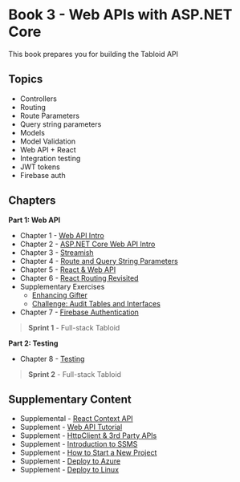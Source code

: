 # Book 3 - Web APIs with <span>ASP.</span>NET Core

This book prepares you for building the Tabloid API

## Topics

* Controllers
* Routing
* Route Parameters
* Query string parameters
* Models
* Model Validation
* Web API + React
* Integration testing
* JWT tokens
* Firebase auth

## Chapters

**Part 1: Web API**

* Chapter 1 - [Web API Intro](./chapters/API_OVERVIEW.md)
* Chapter 2 - [ASP.NET Core Web API Intro](./chapters/ASP_NET_WEB_API_INTRO.md)
* Chapter 3 - [Streamish](./chapters/STREAMISH.md)
* Chapter 4 - [Route and Query String Parameters](./chapters/CONTROLLER_PARAMETERS.md)
* Chapter 5 - [React & Web API](./chapters/REACT_WITH_API.md)
* Chapter 6 - [React Routing Revisited](./chapters/REACT_ROUTER.md)
* Supplementary Exercises
  * [Enhancing Gifter](./chapters/GIFTER_SUPPLEMENTAL.md)
  * [Challenge: Audit Tables and Interfaces](./chapter/../chapters/POWER_OF_REPO_INTERFACES.md)
* Chapter 7 - [Firebase Authentication](./chapters/FIREBASE_AUTH.md)

> __Sprint 1__ - Full-stack Tabloid

**Part 2: Testing**

* Chapter 8 - [Testing](./chapters/TESTING.md)

> __Sprint 2__ - Full-stack Tabloid

## Supplementary Content

* Supplemental - [React Context API](./chapters/CONTEXT_API.md)
* Supplement - [Web API Tutorial](https://docs.microsoft.com/en-us/aspnet/core/tutorials/first-web-api)
* Supplement - [HttpClient & 3rd Party APIs](./chapters/HTTPCLIENT.md)
* Supplement - [Introduction to SSMS](./chapters/SSMS_INTRO.md)
* Supplement - [How to Start a New Project](./chapters/PROJECT_INIT.md)
* Supplement - [Deploy to Azure](./chapters/AZURE_DEPLOY.md)
* Supplement - [Deploy to Linux](./chapters/LINUX_DEPLOY.md)
